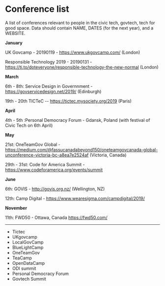 # Conference list
A list of conferences relevant to people in the civic tech, govtech, tech for good space. Data should contain NAME, DATES (for the next year), and a WEBSITE.

**January**

UK Govcamp - 20190119 - https://www.ukgovcamp.com/ (London)

Responsible Technology 2019 - 20190131 - https://ti.to/doteveryone/responsible-technology-the-new-normal (London)

**March**

6th - 8th: Service Design in Governnment - https://govservicedesign.net/2019/ (Edinburgh)

19th - 20th TICTeC -- https://tictec.mysociety.org/2019 (Paris)

**April**

4th - 5th :Personal Democracy Forum - Gdansk, Poland (with festival of Civic Tech on 6th April) 

**May**

21st: OneTeamGov Global - https://medium.com/@fassucanadabeyond150/oneteamgovcanada-global-unconference-victoria-bc-a8ea7e2524af (Victoria, Canada)

29th - 31st: Code for America Summit - https://www.codeforamerica.org/events/summit

**June**

6th: GOVIS - http://govis.org.nz/ (Wellington, NZ)

12th: Camp Digital - https://www.wearesigma.com/campdigital/2019/

**November**

11th: FWD50 - Ottawa, Canada https://fwd50.com/


----

- Tictec
- UKgovcamp
- LocalGovCamp
- BlueLightCamp
- OneTeamGov
- TeaCamp
- OpenDataCamp
- ODI summit
- Personal Democracy Forum
- Govtech Summit
